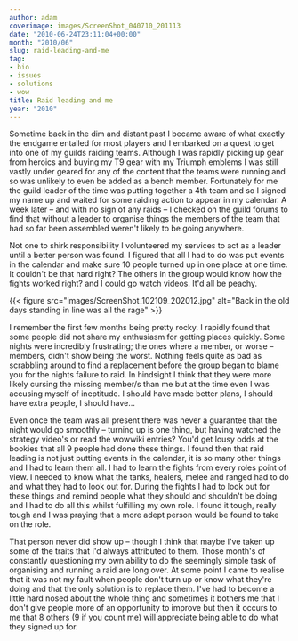 ```yaml
---
author: adam
coverimage: images/ScreenShot_040710_201113
date: "2010-06-24T23:11:04+00:00"
month: "2010/06"
slug: raid-leading-and-me
tag:
- bio
- issues
- solutions
- wow
title: Raid leading and me
year: "2010"
---
```


Sometime back in the dim and distant past I became aware of what exactly the endgame entailed for most players and I embarked on a quest to get into one of my guilds raiding teams. Although I was rapidly picking up gear from heroics and buying my T9 gear with my Triumph emblems I was still vastly under geared for any of the content that the teams were running and so was unlikely to even be added as a bench member. Fortunately for me the guild leader of the time was putting together a 4th team and so I signed my name up and waited for some raiding action to appear in my calendar. A week later &#8211; and with no sign of any raids &#8211; I checked on the guild forums to find that without a leader to organise things the members of the team that had so far been assembled weren't likely to be going anywhere.

<!--more-->

Not one to shirk responsibility I volunteered my services to act as a leader until a better person was found. I figured that all I had to do was put events in the calendar and make sure 10 people turned up in one place at one time. It couldn't be that hard right? The others in the group would know how the fights worked right? and I could go watch videos. It'd all be peachy.

{{< figure src="images/ScreenShot_102109_202012.jpg" alt="Back in the old days standing in line was all the rage" >}}

I remember the first few months being pretty rocky. I rapidly found that some people did not share my enthusiasm for getting places quickly. Some nights were incredibly frustrating; the ones where a member, or worse &#8211; members, didn't show being the worst. Nothing feels quite as bad as scrabbling around to find a replacement before the group began to blame you for the nights failure to raid. In hindsight I think that they were more likely cursing the missing member/s than me but at the time even I was accusing myself of ineptitude. I should have made better plans, I should have extra people, I should have&#8230;

Even once the team was all present there was never a guarantee that the night would go smoothly &#8211; turning up is one thing, but having watched the strategy video's or read the wowwiki entries? You'd get lousy odds at the bookies that all 9 people had done these things. I found then that raid leading is not just putting events in the calendar, it is so many other things and I had to learn them all. I had to learn the fights from every roles point of view. I needed to know what the tanks, healers, melee and ranged had to do and what they had to look out for. During the fights I had to look out for these things and remind people what they should and shouldn't be doing and I had to do all this whilst fulfilling my own role. I found it tough, really tough and I was praying that a more adept person would be found to take on the role.

That person never did show up &#8211; though I think that maybe I've taken up some of the traits that I'd always attributed to them. Those month's of constantly questioning my own ability to do the seemingly simple task of organising and running a raid are long over. At some point I came to realise that it was not my fault when people don't turn up or know what they're doing and that the only solution is to replace them. I've had to become a little hard nosed about the whole thing and sometimes it bothers me that I don't give people more of an opportunity to improve but then it occurs to me that 8 others (9 if you count me) will appreciate being able to do what they signed up for.